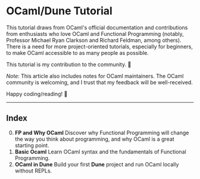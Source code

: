 # OCaml/Dune Tutorial

This tutorial draws from OCaml's official documentation and contributions from enthusiasts who love OCaml and Functional Programming (notably, Professor Michael Ryan Clarkson and Richard Feldman, among others). There is a need for more project-oriented tutorials, especially for beginners, to make OCaml accessible to as many people as possible.

This tutorial is my contribution to the community. 🫰

*Note:*
This article also includes notes for OCaml maintainers. The OCaml community is welcoming, and I trust that my feedback will be well-received.

Happy coding/reading! 🚀

---

## Index

0. **FP and Why OCaml**
   Discover why Functional Programming will change the way you think about programming, and why OCaml is a great starting point.
1. **Basic Ocaml**
   Learn OCaml syntax and the fundamentals of Functional Programming.
2. **OCaml in Dune**
   Build your first **Dune** project and run OCaml locally without REPLs.
